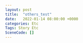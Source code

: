 ```yaml
---
layout: post
title:  "others_test"
date:   2022-01-14 08:00:00 +0000
categories: Etc
Tags: Story Etc
SceneCode: []
---
```

